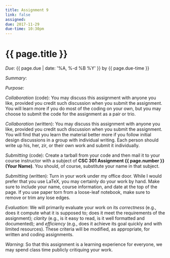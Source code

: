 ```yaml
---
title: Assignment 9
link: false
assigned:
due: 2017-11-29
due-time: 10:30pm
---
```

# {{ page.title }}

*Due*: {{ page.due | date: '%A, %-d %B %Y' }} by {{ page.due-time }}

*Summary*:

*Purpose*:

*Collaboration* (code): You may discuss this assignment with anyone you
like, provided you credit such discussion when you submit the assignment.
You will learn more if you do most of the coding on your own, but you
may choose to submit the code for the assignment as a pair or trio.

*Collaboration* (written): You may discuss this assignment with anyone you
like, provided you credit such discussion when you submit the assignment.
You will find that you learn the material better more if you follow 
initial design discussions in a group with individual writing.  Each 
person should write up his, her, zir, or their own work and submit it
individually.

*Submitting* (code): Create a tarball from your code and then mail it
to your course instructor with a subject of **CSC 301 Assignment {{
page.number }} (Your Name)**.  You should, of course, substitute your
name in that subject.

*Submitting* (written): Turn in your work under my office door.  While I
would prefer that you use LaTeX, you may certainly do your work by hand.
Make sure to include your name, course information, and date at the
top of the page.  If you use paper torn from a loose-leaf notebook,
make sure to remove or trim any lose edges.

*Evaluation*: We will primarily evaluate your work on its *correctness*
(e.g., does it compute what it is supposed to; does it meet the
requirements of the assignment); *clarity* (e.g., is it easy to read,
is it well formatted and documented); and *efficiency* (e.g., does it
achieve its goal quickly and with limited resources).  These criteria
will be modified, as appropriate, for written and coding assignments.

*Warning*: So that this assignment is a learning experience for everyone,
we may spend class time publicly critiquing your work.

